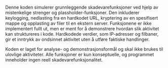 Denne koden simulerer grunnleggende skadevarefunksjoner ved hjelp av mistenkelige strenger og plassholder-funksjoner. Den inkluderer keylogging, nedlasting fra en hardkodet URL, kryptering av en spesifisert mappe og opplasting av filer til en ekstern server. Funksjonene er ikke implementert fullt ut, men er ment for å demonstrere hvordan slik aktivitet kan struktureres i kode. Hardkodede verdier, som IP-adresser og filbaner, gir et inntrykk av ondsinnet aktivitet uten å utføre faktiske handlinger.

Koden er laget for analyse- og demonstrasjonsformål og skal ikke brukes til ulovlige aktiviteter. Alle funksjoner er kun konseptuelle, og programmet inneholder ingen reell skadevarefunksjonalitet.
